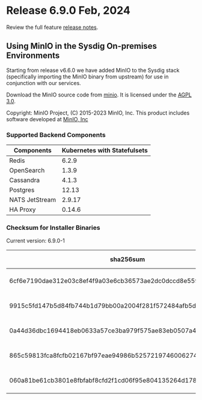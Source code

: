Release 6.9.0 Feb, 2024
===

Review the full feature [release notes](https://docs.sysdig.com/en/sysdig-on-premises-release-notes.html).

## Using MinIO in the Sysdig On-premises Environments

Starting from release v6.6.0 we have added MinIO to the Sysdig stack (specifically importing the MinIO binary from upstream) for use in conjunction with our services.

Download the MinIO source code from [minio](https://github.com/minio/minio). It is licensed under the [AGPL 3.0](https://github.com/minio/minio/blob/master/LICENSE).

Copyright: MinIO Project, (C) 2015-2023 MinIO, Inc. This product includes software developed at [MinIO, Inc](https://min.io/)

### Supported Backend Components

| **Components** | **Kubernetes with Statefulsets** |
|---|---|
| Redis                      | 6.2.9 |
| OpenSearch                 | 1.3.9 |
| Cassandra                  | 4.1.3 |
| Postgres                   | 12.13 |
| NATS JetStream             | 2.9.17 |
| HA Proxy                   | 0.14.6 |


### Checksum for Installer Binaries

Current version: 6.9.0-1

| **sha256sum** | **Installer binary** |
|---|---|
| 6cf6e7190dae312e03c8ef4f9a03e6cb36573ae2dc0dccd8e5590cd46712fa8a | installer-darwin-amd64 |
| 9915c5fd147b5d84fb744b1d79bb00a2004f281f572484afb5d74c2551b1f9a1 | installer-darwin-arm64 |
| 0a44d36dbc1694418eb0633a57ce3ba979f575ae83eb0507a4fa2ecd887ef7a3 | installer-linux-amd64 |
| 865c59813fca8fcfb02167bf97eae94986b52572197460062748dc16dad001da | installer-linux-arm |
| 060a81be61cb3801e8fbfabf8cfd2f1cd06f95e804135264d17846828ee64d1d | installer-linux-arm64 |
